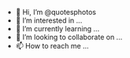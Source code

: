 - 👋 Hi, I’m @quotesphotos
- 👀 I’m interested in ...
- 🌱 I’m currently learning ...
- 💞️ I’m looking to collaborate on ...
- 📫 How to reach me ...

<!---
quotesphotos/quotesphotos is a ✨ special ✨ repository because its `README.md` (this file) appears on your GitHub profile.
You can click the Preview link to take a look at your changes.
--->
